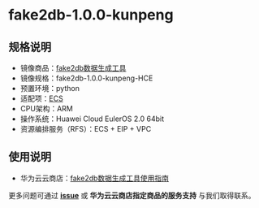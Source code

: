 # fake2db-1.0.0-kunpeng

## 规格说明

- 镜像商品：[fake2db数据生成工具]()
- 镜像规格：fake2db-1.0.0-kunpeng-HCE
- 预置环境：python
- 适配项：[ECS](https://support.huaweicloud.com/ecs/index.html)
- CPU架构：ARM
- 操作系统：Huawei Cloud EulerOS 2.0 64bit
- 资源编排服务（RFS）：ECS + EIP + VPC

## 使用说明

- 华为云云商店：[fake2db数据生成工具使用指南](./docs/usage.md)
  
更多问题可通过 [**issue**](https://github.com/HuaweiCloudDeveloper/fake2db-image/issues) 或 **华为云云商店指定商品的服务支持** 与我们取得联系。
